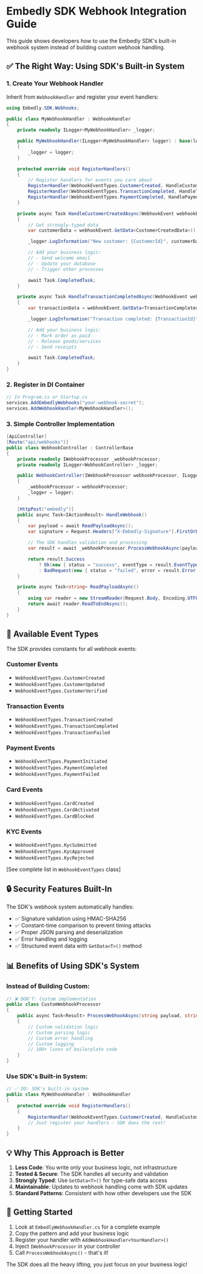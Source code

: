 # Embedly SDK Webhook Integration Guide

This guide shows developers how to use the Embedly SDK's built-in webhook system instead of building custom webhook
handling.

## ✅ The Right Way: Using SDK's Built-in System

### 1. Create Your Webhook Handler

Inherit from `WebhookHandler` and register your event handlers:

```csharp
using Embedly.SDK.Webhooks;

public class MyWebhookHandler : WebhookHandler
{
    private readonly ILogger<MyWebhookHandler> _logger;

    public MyWebhookHandler(ILogger<MyWebhookHandler> logger) : base(logger)
    {
        _logger = logger;
    }

    protected override void RegisterHandlers()
    {
        // Register handlers for events you care about
        RegisterHandler(WebhookEventTypes.CustomerCreated, HandleCustomerCreatedAsync);
        RegisterHandler(WebhookEventTypes.TransactionCompleted, HandleTransactionCompletedAsync);
        RegisterHandler(WebhookEventTypes.PaymentCompleted, HandlePaymentCompletedAsync);
    }

    private async Task HandleCustomerCreatedAsync(WebhookEvent webhookEvent, CancellationToken cancellationToken)
    {
        // Get strongly-typed data
        var customerData = webhookEvent.GetData<CustomerCreatedData>();

        _logger.LogInformation("New customer: {CustomerId}", customerData?.CustomerId);

        // Add your business logic:
        // - Send welcome email
        // - Update your database
        // - Trigger other processes

        await Task.CompletedTask;
    }

    private async Task HandleTransactionCompletedAsync(WebhookEvent webhookEvent, CancellationToken cancellationToken)
    {
        var transactionData = webhookEvent.GetData<TransactionCompletedData>();

        _logger.LogInformation("Transaction completed: {TransactionId}", transactionData?.TransactionId);

        // Add your business logic:
        // - Mark order as paid
        // - Release goods/services
        // - Send receipts

        await Task.CompletedTask;
    }
}
```

### 2. Register in DI Container

```csharp
// In Program.cs or Startup.cs
services.AddEmbedlyWebhooks("your-webhook-secret");
services.AddWebhookHandler<MyWebhookHandler>();
```

### 3. Simple Controller Implementation

```csharp
[ApiController]
[Route("api/webhooks")]
public class WebhookController : ControllerBase
{
    private readonly IWebhookProcessor _webhookProcessor;
    private readonly ILogger<WebhookController> _logger;

    public WebhookController(IWebhookProcessor webhookProcessor, ILogger<WebhookController> logger)
    {
        _webhookProcessor = webhookProcessor;
        _logger = logger;
    }

    [HttpPost("embedly")]
    public async Task<IActionResult> HandleWebhook()
    {
        var payload = await ReadPayloadAsync();
        var signature = Request.Headers["X-Embedly-Signature"].FirstOrDefault();

        // The SDK handles validation and processing
        var result = await _webhookProcessor.ProcessWebhookAsync(payload, signature);

        return result.Success
            ? Ok(new { status = "success", eventType = result.EventType })
            : BadRequest(new { status = "failed", error = result.Error });
    }

    private async Task<string> ReadPayloadAsync()
    {
        using var reader = new StreamReader(Request.Body, Encoding.UTF8);
        return await reader.ReadToEndAsync();
    }
}
```

## 🎯 Available Event Types

The SDK provides constants for all webhook events:

### Customer Events

- `WebhookEventTypes.CustomerCreated`
- `WebhookEventTypes.CustomerUpdated`
- `WebhookEventTypes.CustomerVerified`

### Transaction Events

- `WebhookEventTypes.TransactionCreated`
- `WebhookEventTypes.TransactionCompleted`
- `WebhookEventTypes.TransactionFailed`

### Payment Events

- `WebhookEventTypes.PaymentInitiated`
- `WebhookEventTypes.PaymentCompleted`
- `WebhookEventTypes.PaymentFailed`

### Card Events

- `WebhookEventTypes.CardCreated`
- `WebhookEventTypes.CardActivated`
- `WebhookEventTypes.CardBlocked`

### KYC Events

- `WebhookEventTypes.KycSubmitted`
- `WebhookEventTypes.KycApproved`
- `WebhookEventTypes.KycRejected`

[See complete list in `WebhookEventTypes` class]

## 🔒 Security Features Built-In

The SDK's webhook system automatically handles:

- ✅ Signature validation using HMAC-SHA256
- ✅ Constant-time comparison to prevent timing attacks
- ✅ Proper JSON parsing and deserialization
- ✅ Error handling and logging
- ✅ Structured event data with `GetData<T>()` method

## 📊 Benefits of Using SDK's System

### Instead of Building Custom:

```csharp
// ❌ DON'T: Custom implementation
public class CustomWebhookProcessor
{
    public async Task<Result> ProcessWebhookAsync(string payload, string signature)
    {
        // Custom validation logic
        // Custom parsing logic
        // Custom error handling
        // Custom logging
        // 100+ lines of boilerplate code
    }
}
```

### Use SDK's Built-in System:

```csharp
// ✅ DO: SDK's built-in system
public class MyWebhookHandler : WebhookHandler
{
    protected override void RegisterHandlers()
    {
        RegisterHandler(WebhookEventTypes.CustomerCreated, HandleCustomerCreatedAsync);
        // Just register your handlers - SDK does the rest!
    }
}
```

## 💡 Why This Approach is Better

1. **Less Code**: You write only your business logic, not infrastructure
2. **Tested & Secure**: The SDK handles all security and validation
3. **Strongly Typed**: Use `GetData<T>()` for type-safe data access
4. **Maintainable**: Updates to webhook handling come with SDK updates
5. **Standard Patterns**: Consistent with how other developers use the SDK

## 🚀 Getting Started

1. Look at `EmbedlyWebhookHandler.cs` for a complete example
2. Copy the pattern and add your business logic
3. Register your handler with `AddWebhookHandler<YourHandler>()`
4. Inject `IWebhookProcessor` in your controller
5. Call `ProcessWebhookAsync()` - that's it!

The SDK does all the heavy lifting, you just focus on your business logic!
